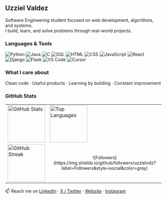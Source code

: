 ## Uzziel Valdez  
Software Engineering student focused on web development, algorithms, and systems.  
I build, learn, and solve problems through real-world projects.  

### Languages & Tools  
![Python](https://img.shields.io/badge/-Python-333?style=flat&logo=python) ![Java](https://img.shields.io/badge/-Java-333?style=flat&logo=java) ![C](https://img.shields.io/badge/-C-333?style=flat&logo=c) ![SQL](https://img.shields.io/badge/-SQL-333?style=flat&logo=mysql) ![HTML](https://img.shields.io/badge/-HTML5-333?style=flat&logo=html5) ![CSS](https://img.shields.io/badge/-CSS3-333?style=flat&logo=css3) ![JavaScript](https://img.shields.io/badge/-JavaScript-333?style=flat&logo=javascript) ![React](https://img.shields.io/badge/-React-333?style=flat&logo=react) ![Django](https://img.shields.io/badge/-Django-333?style=flat&logo=django) ![Flask](https://img.shields.io/badge/-Flask-333?style=flat&logo=flask) ![VS Code](https://img.shields.io/badge/-VSCode-333?style=flat&logo=visualstudiocode) ![Cursor](https://img.shields.io/badge/-Cursor-333?style=flat&logo=cursor)  

### What I care about  
Clean code · Useful products · Learning by building · Constant improvement  

### GitHub Stats

<table>
  <tr>
    <td>
      <img height="120" src="https://github-readme-stats.vercel.app/api?username=uzzielvdz&show_icons=true&theme=github_dark&hide_title=true&hide_border=true&include_all_commits=true&line_height=18&card_width=180" alt="GitHub Stats"/>
    </td>
    <td>
      <img height="120" src="https://github-readme-stats.vercel.app/api/top-langs/?username=uzzielvdz&layout=compact&theme=github_dark&hide_border=true&card_width=180" alt="Top Languages" />
    </td>
  </tr>
  <tr>
    <td>
      <img height="120" src="https://github-readme-streak-stats.herokuapp.com/?user=uzzielvdz&theme=dark&hide_border=true" alt="GitHub Streak" />
    </td>
    <td align="center" valign="middle" style="font-size: 14px;">
      ![Followers](https://img.shields.io/github/followers/uzzielvdz?label=Followers&style=social&color=gray)
    </td>
  </tr>
</table>
 

📫 Reach me on [LinkedIn](https://linkedin.com/in/uzzielvdz) · [X / Twitter](https://x.com/uzzielvdz) · [Website](https://uzziel.dev) · [Instagram](https://instagram.com/uzzielvdz)
